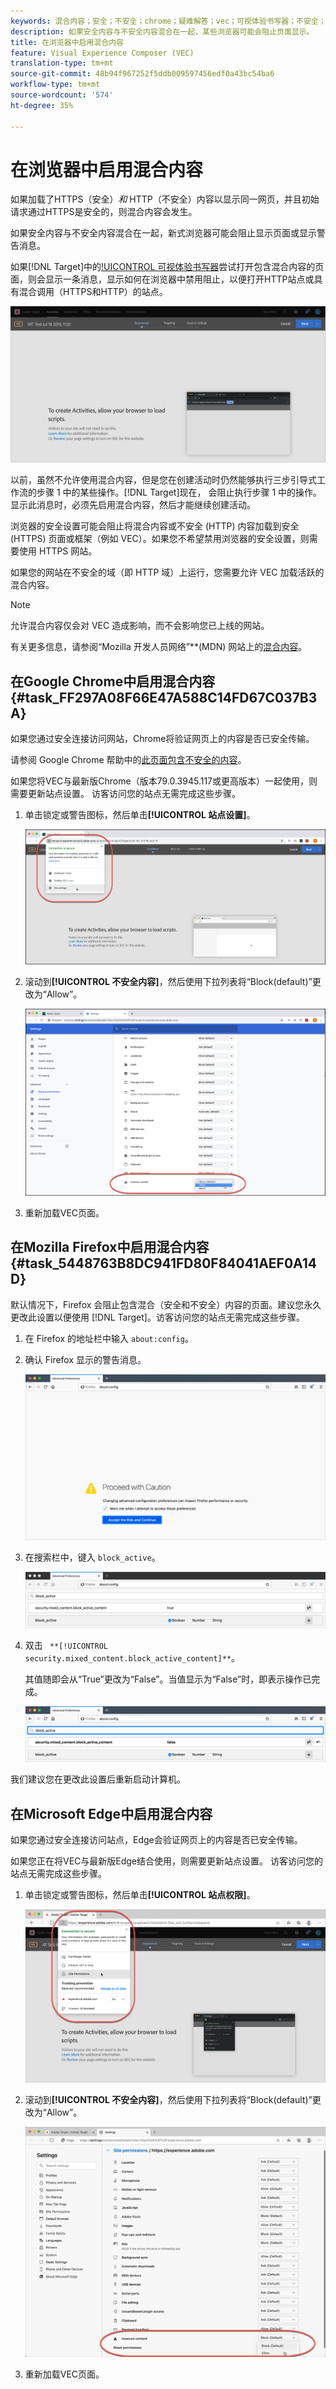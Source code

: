 ```yaml
---
keywords: 混合内容；安全；不安全；chrome；疑难解答；vec；可视体验书写器；不安全；http;https;firefox;internet explorer
description: 如果安全内容与不安全内容混合在一起，某些浏览器可能会阻止页面显示。
title: 在浏览器中启用混合内容
feature: Visual Experience Composer (VEC)
translation-type: tm+mt
source-git-commit: 48b94f967252f5ddb009597456edf0a43bc54ba6
workflow-type: tm+mt
source-wordcount: '574'
ht-degree: 35%

---
```



# 在浏览器中启用混合内容

如果加载了HTTPS（安全）*和* HTTP（不安全）内容以显示同一网页，并且初始请求通过HTTPS是安全的，则混合内容会发生。

如果安全内容与不安全内容混合在一起，新式浏览器可能会阻止显示页面或显示警告消息。

如果[!DNL Target]中的[!UICONTROL 可视体验书写器](VEC)尝试打开包含混合内容的页面，则会显示一条消息，显示如何在浏览器中禁用阻止，以便打开HTTP站点或具有混合调用（HTTPS和HTTP）的站点。

![混合内容警告](/help/c-experiences/c-visual-experience-composer/r-troubleshoot-composer/assets/mixed_content_warning.png)

以前，虽然不允许使用混合内容，但是您在创建活动时仍然能够执行三步引导式工作流的步骤 1 中的某些操作。[!DNL Target]现在， 会阻止执行步骤 1 中的操作。显示此消息时，必须先启用混合内容，然后才能继续创建活动。

浏览器的安全设置可能会阻止将混合内容或不安全 (HTTP) 内容加载到安全 (HTTPS) 页面或框架（例如 VEC）。如果您不希望禁用浏览器的安全设置，则需要使用 HTTPS 网站。

如果您的网站在不安全的域（即 HTTP 域）上运行，您需要允许 VEC 加载活跃的混合内容。

>[!NOTE]
>
>允许混合内容仅会对 VEC 造成影响，而不会影响您已上线的网站。

有关更多信息，请参阅“Mozilla 开发人员网络”**(MDN) 网站上的[混合内容](https://developer.mozilla.org/en-US/docs/Web/Security/Mixed_content)。

## 在Google Chrome中启用混合内容{#task_FF297A08F66E47A588C14FD67C037B3A}

如果您通过安全连接访问网站，Chrome将验证网页上的内容是否已安全传输。

请参阅 Google Chrome 帮助中的[此页面包含不安全的内容](https://support.google.com/chrome/answer/1342714?hl=en)。

如果您将VEC与最新版Chrome（版本79.0.3945.117或更高版本）一起使用，则需要更新站点设置。 访客访问您的站点无需完成这些步骤。

1. 单击锁定或警告图标，然后单击&#x200B;**[!UICONTROL 站点设置]**。

   ![站点设置](/help/c-experiences/c-visual-experience-composer/r-troubleshoot-composer/assets/site-settings.png)

1. 滚动到&#x200B;**[!UICONTROL 不安全内容]**，然后使用下拉列表将“Block(default)”更改为“Allow”。

   ![不安全的内容](/help/c-experiences/c-visual-experience-composer/r-troubleshoot-composer/assets/insecure-content.png)

1. 重新加载VEC页面。

## 在Mozilla Firefox中启用混合内容{#task_5448763B8DC941FD80F84041AEF0A14D}

默认情况下，Firefox 会阻止包含混合（安全和不安全）内容的页面。建议您永久更改此设置以便使用 [!DNL Target]。访客访问您的站点无需完成这些步骤。

1. 在 Firefox 的地址栏中输入 `about:config`。
1. 确认 Firefox 显示的警告消息。

   ![Firefox警告](/help/c-experiences/c-visual-experience-composer/r-troubleshoot-composer/assets/firefox.png)

1. 在搜索栏中，键入 `block_active`。

   ![Firefox阻止活动设置](/help/c-experiences/c-visual-experience-composer/r-troubleshoot-composer/assets/firefox3.png)

1. 双击 ` **[!UICONTROL security.mixed_content.block_active_content]**`。

   其值随即会从“True”更改为“False”。当值显示为“False”时，即表示操作已完成。

   ![Firefox安全性](/help/c-experiences/c-visual-experience-composer/r-troubleshoot-composer/assets/firefox2.png)

我们建议您在更改此设置后重新启动计算机。

## 在Microsoft Edge中启用混合内容

如果您通过安全连接访问站点，Edge会验证网页上的内容是否已安全传输。

如果您正在将VEC与最新版Edge结合使用，则需要更新站点设置。 访客访问您的站点无需完成这些步骤。

1. 单击锁定或警告图标，然后单击&#x200B;**[!UICONTROL 站点权限]**。

   ![Microsoft Edge中的站点权限](/help/c-experiences/c-visual-experience-composer/r-troubleshoot-composer/assets/ms-edge.png)

1. 滚动到&#x200B;**[!UICONTROL 不安全内容]**，然后使用下拉列表将“Block(default)”更改为“Allow”。

   ![不安全的内容](/help/c-experiences/c-visual-experience-composer/r-troubleshoot-composer/assets/ms-edge-2.png)

1. 重新加载VEC页面。